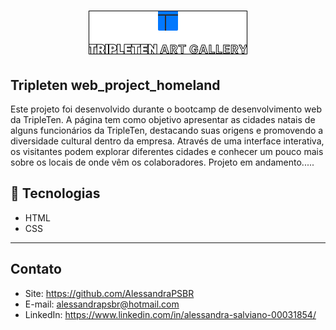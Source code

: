 <h1 align= "center">
<img src= "images/logo.png">
</h1>

## Tripleten web_project_homeland

Este projeto foi desenvolvido durante o bootcamp de desenvolvimento web da TripleTen. A página tem como objetivo apresentar as cidades natais de alguns funcionários da TripleTen, destacando suas origens e promovendo a diversidade cultural dentro da empresa. Através de uma interface interativa, os visitantes podem explorar diferentes cidades e conhecer um pouco mais sobre os locais de onde vêm os colaboradores. Projeto em andamento.....

## **🚀 Tecnologias**

- HTML
- CSS

---

## **Contato**

- Site: https://github.com/AlessandraPSBR
- E-mail: alessandrapsbr@hotmail.com
- LinkedIn: https://www.linkedin.com/in/alessandra-salviano-00031854/
